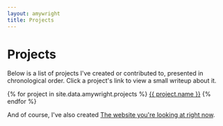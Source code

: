 ```yaml
---
layout: amywright
title: Projects
---
```


# Projects

Below is a list of projects I've created or contributed to, presented in chronological order. Click a project's link to view a small writeup about it.

{% for project in site.data.amywright.projects %}
<a href="/amywright/projects/{{ project.path }}.html">{{ project.name }}</a>
{% endfor %}

And of course, I've also created [The website you're looking at right now](https://foreverwip.github.io/).